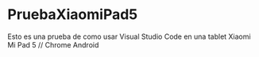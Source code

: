 # PruebaXiaomiPad5
Esto es una prueba de como usar Visual Studio Code en una tablet Xiaomi Mi Pad 5 // Chrome Android
